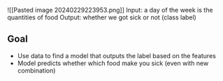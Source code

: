 ![[Pasted image 20240229223953.png]]
Input: a day of the week is the quantities of food
Output: whether we got sick or not (class label)

## Goal
- Use data to find a model that outputs the label based on the features
- Model predicts whether which food make you sick (even with new combination)
